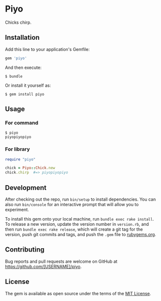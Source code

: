 # Piyo

Chicks chirp.

## Installation

Add this line to your application's Gemfile:

```ruby
gem 'piyo'
```

And then execute:

    $ bundle

Or install it yourself as:

    $ gem install piyo

## Usage

### For command

    $ piyo
    piyopiyopiyo

### For library

```ruby
require "piyo"

chick = Piyo::Chick.new
chick.chirp  #=> piyopiyopiyo
```

## Development

After checking out the repo, run `bin/setup` to install dependencies. You can also run `bin/console` for an interactive prompt that will allow you to experiment.

To install this gem onto your local machine, run `bundle exec rake install`. To release a new version, update the version number in `version.rb`, and then run `bundle exec rake release`, which will create a git tag for the version, push git commits and tags, and push the `.gem` file to [rubygems.org](https://rubygems.org).

## Contributing

Bug reports and pull requests are welcome on GitHub at https://github.com/[USERNAME]/piyo.


## License

The gem is available as open source under the terms of the [MIT License](http://opensource.org/licenses/MIT).

